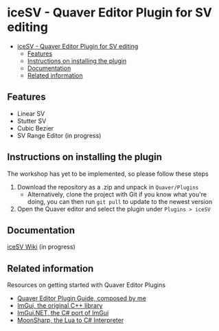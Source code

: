# iceSV - Quaver Editor Plugin for SV editing

- [iceSV - Quaver Editor Plugin for SV editing](#icesv---quaver-editor-plugin-for-sv-editing)
    - [Features](#features)
    - [Instructions on installing the plugin](#instructions-on-installing-the-plugin)
    - [Documentation](#documentation)
    - [Related information](#related-information)

## Features

- Linear SV
- Stutter SV
- Cubic Bezier
- SV Range Editor (in progress)

## Instructions on installing the plugin

The workshop has yet to be implemented, so please follow these steps

1. Download the repository as a .zip and unpack in `Quaver/Plugins`
    - Alternatively, clone the project with Git if you know what you're doing,
      you can then run `git pull` to update to the newest version
2. Open the Quaver editor and select the plugin under `Plugins > iceSV`

## Documentation

[iceSV Wiki](https://github.com/IceDynamix/iceSV/wiki) (in progress)

## Related information

Resources on getting started with Quaver Editor Plugins

- [Quaver Editor Plugin Guide, composed by me](https://gist.github.com/IceDynamix/5e0bca1fc456797161e9faa0ad83b86e)
- [ImGui, the original C++ library](https://github.com/ocornut/imgui)
- [ImGui.NET, the C# port of ImGui](https://github.com/mellinoe/ImGui.NET)
- [MoonSharp, the Lua to C# Interpreter](http://www.moonsharp.org/getting_started.html)
